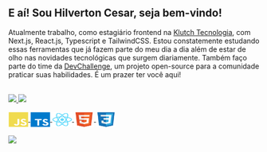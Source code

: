 ## E aí! Sou Hilverton Cesar, seja bem-vindo!
<p>Atualmente trabalho, como estagiário frontend na <a href="https://klutch.com.br/">Klutch Tecnologia</a>, com Next.js, React.js, Typescript e TailwindCSS. Estou constatemente estudando essas ferramentas que já fazem parte do meu dia a dia além de estar de olho nas novidades tecnológicas que surgem diariamente. Também faço parte do time da <a href="https://devchallenge.com.br/">DevChallenge</a>, um projeto open-source para a comunidade praticar suas habilidades. É um prazer ter você aqui!</p><br/>
 <div>
  <a href="https://github.com/Hilverton">
  <img height="180em" src="https://github-readme-stats.vercel.app/api?username=Hilverton&show_icons=true&theme=dark&include_all_commits=true&count_private=true"/>
  <img height="180em" src="https://github-readme-stats.vercel.app/api/top-langs/?username=Hilverton&layout=compact&langs_count=7&theme=dark"/>
</div>
<div style="display: inline_block"><br>
  <img align="center" alt="js" height="30" width="40" src="https://raw.githubusercontent.com/devicons/devicon/master/icons/javascript/javascript-plain.svg">
  <img align="center" alt="ts" height="30" width="40" src="https://raw.githubusercontent.com/devicons/devicon/master/icons/typescript/typescript-plain.svg">
  <img align="center" alt="react" height="30" width="40" src="https://raw.githubusercontent.com/devicons/devicon/master/icons/react/react-original.svg">
  <img align="center" alt="HTML" height="30" width="40" src="https://raw.githubusercontent.com/devicons/devicon/master/icons/html5/html5-original.svg">
  <img align="center" alt="CSS" height="30" width="40" src="https://raw.githubusercontent.com/devicons/devicon/master/icons/css3/css3-original.svg">
</div>
<br/>
<div> 
  <a href="https://www.linkedin.com/in/hilverton-cesar" target="_blank"><img src="https://img.shields.io/badge/-LinkedIn-%230077B5?style=for-the-badge&logo=linkedin&logoColor=white" target="_blank"></a> 
</div>
